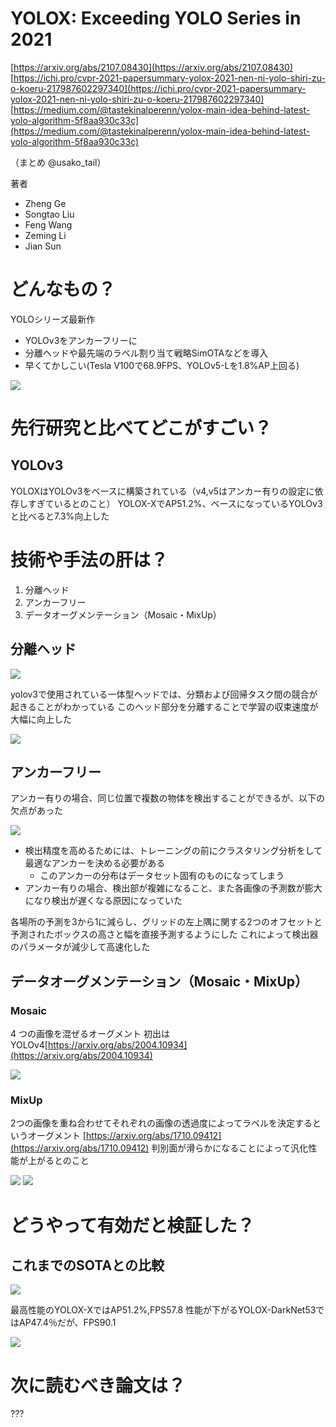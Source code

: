 # YOLOX: Exceeding YOLO Series in 2021
[https://arxiv.org/abs/2107.08430](https://arxiv.org/abs/2107.08430)
[https://ichi.pro/cvpr-2021-papersummary-yolox-2021-nen-ni-yolo-shiri-zu-o-koeru-217987602297340](https://ichi.pro/cvpr-2021-papersummary-yolox-2021-nen-ni-yolo-shiri-zu-o-koeru-217987602297340)
[https://medium.com/@tastekinalperenn/yolox-main-idea-behind-latest-yolo-algorithm-5f8aa930c33c](https://medium.com/@tastekinalperenn/yolox-main-idea-behind-latest-yolo-algorithm-5f8aa930c33c)

（まとめ @usako_tail）

著者
* Zheng Ge
* Songtao Liu
* Feng Wang
* Zeming Li
* Jian Sun

# どんなもの？

YOLOシリーズ最新作
* YOLOv3をアンカーフリーに
* 分離ヘッドや最先端のラベル割り当て戦略SimOTAなどを導入
* 早くてかしこい(Tesla V100で68.9FPS、YOLOv5-Lを1.8%AP上回る)

![](yolox/sota2.png)

# 先行研究と比べてどこがすごい？

## YOLOv3 
YOLOXはYOLOv3をベースに構築されている（v4,v5はアンカー有りの設定に依存しすぎているとのこと）
YOLOX-XでAP51.2%、ベースになっているYOLOv3と比べると7.3%向上した

# 技術や手法の肝は？

1. 分離ヘッド
2. アンカーフリー
3. データオーグメンテーション（Mosaic・MixUp）

## 分離ヘッド

![](yolox/x3.png)

yolov3で使用されている一体型ヘッドでは、分類および回帰タスク間の競合が起きることがわかっている
このヘッド部分を分離することで学習の収束速度が大幅に向上した

![](yolox/x4.png)

## アンカーフリー

アンカー有りの場合、同じ位置で複数の物体を検出することができるが、以下の欠点があった

![](yolox/1.png)

 * 検出精度を高めるためには、トレーニングの前にクラスタリング分析をして最適なアンカーを決める必要がある
   * このアンカーの分布はデータセット固有のものになってしまう
 * アンカー有りの場合、検出部が複雑になること、また各画像の予測数が膨大になり検出が遅くなる原因になっていた

各場所の予測を3から1に減らし、グリッドの左上隅に関する2つのオフセットと予測されたボックスの高さと幅を直接予測するようにした
これによって検出器のパラメータが減少して高速化した

## データオーグメンテーション（Mosaic・MixUp）
### Mosaic
4 つの画像を混ぜるオーグメント
初出はYOLOv4[https://arxiv.org/abs/2004.10934](https://arxiv.org/abs/2004.10934)

![](yolox/mosaic.png)

### MixUp
2つの画像を重ね合わせてそれぞれの画像の透過度によってラベルを決定するというオーグメント
[https://arxiv.org/abs/1710.09412](https://arxiv.org/abs/1710.09412)
判別面が滑らかになることによって汎化性能が上がるとのこと

![](yolox/mixup.png)
![](yolox/mixup2.png)

# どうやって有効だと検証した？

## これまでのSOTAとの比較
![](yolox/sota.png)

最高性能のYOLOX-XではAP51.2%,FPS57.8
性能が下がるYOLOX-DarkNet53ではAP47.4％だが、FPS90.1

![](yolox/sota2.png)

# 次に読むべき論文は？

???
